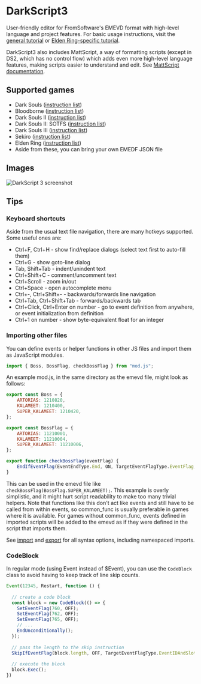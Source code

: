 # DarkScript3

User-friendly editor for FromSoftware's EMEVD format with high-level language and project features. For basic usage instructions, visit the [general tutorial](http://soulsmodding.wikidot.com/tutorial:learning-how-to-use-emevd) or [Elden Ring-specific tutorial](http://soulsmodding.wikidot.com/tutorial:intro-to-elden-ring-emevd).

DarkScript3 also includes MattScript, a way of formatting scripts (except in DS2, which has no control flow) which adds even more high-level language features, making scripts easier to understand and edit. See [MattScript documentation](http://soulsmodding.wikidot.com/tutorial:mattscript-documentation).

## Supported games

* Dark Souls ([instruction list](https://soulsmods.github.io/emedf/ds1-emedf.html))
* Bloodborne ([instruction list](https://soulsmods.github.io/emedf/bb-emedf.html))
* Dark Souls II ([instruction list](https://soulsmods.github.io/emedf/ds2-emedf.html))
* Dark Souls II: SOTFS ([instruction list](https://soulsmods.github.io/emedf/ds2scholar-emedf.html))
* Dark Souls III ([instruction list](https://soulsmods.github.io/emedf/ds3-emedf.html))
* Sekiro ([instruction list](https://soulsmods.github.io/emedf/sekiro-emedf.html))
* Elden Ring ([instruction list](https://soulsmods.github.io/emedf/er-emedf.html))
* Aside from these, you can bring your own EMEDF JSON file

## Images
![DarkScript 3 screenshot](https://i.imgur.com/wXufTwa.png)

## Tips

### Keyboard shortcuts

Aside from the usual text file navigation, there are many hotkeys supported.
Some useful ones are:

* Ctrl+F, Ctrl+H - show find/replace dialogs (select text first to auto-fill them)
* Ctrl+G - show goto-line dialog
* Tab, Shift+Tab - indent/unindent text
* Ctrl+Shift+C - comment/uncomment text
* Ctrl+Scroll - zoom in/out
* Ctrl+Space - open autocomplete menu
* Ctrl+-, Ctrl+Shift+- - backwards/forwards line navigation
* Ctrl+Tab, Ctrl+Shift+Tab - forwards/backwards tab
* Ctrl+Click, Ctrl+Enter on number - go to event definition from anywhere, or event initialization from definition
* Ctrl+1 on number - show byte-equivalent float for an integer

### Importing other files

You can define events or helper functions in other JS files and import them as JavaScript modules.

```js
import { Boss, BossFlag, checkBossFlag } from "mod.js";
```

An example mod.js, in the same directory as the emevd file, might look as follows:

```js
export const Boss = {
    ARTORIAS: 1210820,
    KALAMEET: 1210400,
    SUPER_KALAMEET: 1210420,
};

export const BossFlag = {
    ARTORIAS: 11210001,
    KALAMEET: 11210004,
    SUPER_KALAMEET: 11210006,
};

export function checkBossFlag(eventFlag) {
    EndIfEventFlag(EventEndType.End, ON, TargetEventFlagType.EventFlag, eventFlag);
}
```

This can be used in the emevd file like `checkBossFlag(BossFlag.SUPER_KALAMEET);`. This example is
overly simplistic, and it might hurt script readability to make too many trivial helpers.
Note that functions like this don't act like events and still have to be called from within events,
so common_func is usually preferable in games where it is available. For games without common_func,
events defined in imported scripts will be added to the emevd as if they were defined in the script
that imports them.

See [import](https://developer.mozilla.org/en-US/docs/Web/JavaScript/Reference/Statements/import)
and [export](https://developer.mozilla.org/en-US/docs/Web/JavaScript/Reference/Statements/export)
for all syntax options, including namespaced imports.

### CodeBlock

In regular mode (using Event instead of $Event), you can use the `CodeBlock` class
to avoid having to keep track of line skip counts.

```js
Event(12345, Restart, function () {
  
  // create a code block
  const block = new CodeBlock(() => {
    SetEventFlag(760, OFF);
    SetEventFlag(762, OFF);
    SetEventFlag(765, OFF);
    // ...
    EndUnconditionally();
  });
  
  // pass the length to the skip instruction
  SkipIfEventFlag(block.length, OFF, TargetEventFlagType.EventIDAndSlotNumber, 12345000);
  
  // execute the block
  block.Exec();
})
```
